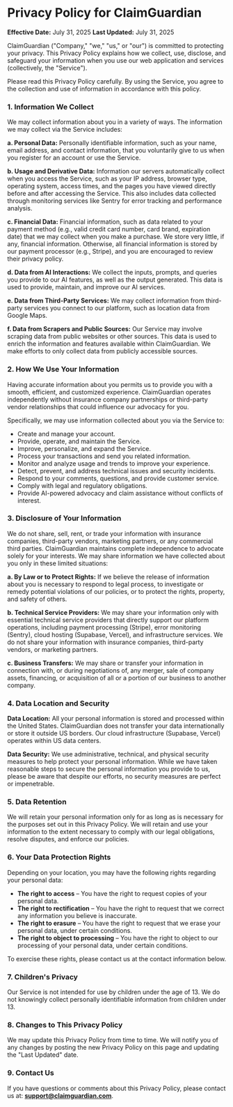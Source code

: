 
# Privacy Policy for ClaimGuardian

**Effective Date:** July 31, 2025
**Last Updated:** July 31, 2025

ClaimGuardian ("Company," "we," "us," or "our") is committed to protecting your privacy. This Privacy Policy explains how we collect, use, disclose, and safeguard your information when you use our web application and services (collectively, the "Service").

Please read this Privacy Policy carefully. By using the Service, you agree to the collection and use of information in accordance with this policy.

### 1. Information We Collect

We may collect information about you in a variety of ways. The information we may collect via the Service includes:

**a. Personal Data:**
Personally identifiable information, such as your name, email address, and contact information, that you voluntarily give to us when you register for an account or use the Service.

**b. Usage and Derivative Data:**
Information our servers automatically collect when you access the Service, such as your IP address, browser type, operating system, access times, and the pages you have viewed directly before and after accessing the Service. This also includes data collected through monitoring services like Sentry for error tracking and performance analysis.

**c. Financial Data:**
Financial information, such as data related to your payment method (e.g., valid credit card number, card brand, expiration date) that we may collect when you make a purchase. We store very little, if any, financial information. Otherwise, all financial information is stored by our payment processor (e.g., Stripe), and you are encouraged to review their privacy policy.

**d. Data from AI Interactions:**
We collect the inputs, prompts, and queries you provide to our AI features, as well as the output generated. This data is used to provide, maintain, and improve our AI services.

**e. Data from Third-Party Services:**
We may collect information from third-party services you connect to our platform, such as location data from Google Maps.

**f. Data from Scrapers and Public Sources:**
Our Service may involve scraping data from public websites or other sources. This data is used to enrich the information and features available within ClaimGuardian. We make efforts to only collect data from publicly accessible sources.

### 2. How We Use Your Information

Having accurate information about you permits us to provide you with a smooth, efficient, and customized experience. ClaimGuardian operates independently without insurance company partnerships or third-party vendor relationships that could influence our advocacy for you.

Specifically, we may use information collected about you via the Service to:
- Create and manage your account.
- Provide, operate, and maintain the Service.
- Improve, personalize, and expand the Service.
- Process your transactions and send you related information.
- Monitor and analyze usage and trends to improve your experience.
- Detect, prevent, and address technical issues and security incidents.
- Respond to your comments, questions, and provide customer service.
- Comply with legal and regulatory obligations.
- Provide AI-powered advocacy and claim assistance without conflicts of interest.

### 3. Disclosure of Your Information

We do not share, sell, rent, or trade your information with insurance companies, third-party vendors, marketing partners, or any commercial third parties. ClaimGuardian maintains complete independence to advocate solely for your interests. We may share information we have collected about you only in these limited situations:

**a. By Law or to Protect Rights:**
If we believe the release of information about you is necessary to respond to legal process, to investigate or remedy potential violations of our policies, or to protect the rights, property, and safety of others.

**b. Technical Service Providers:**
We may share your information only with essential technical service providers that directly support our platform operations, including payment processing (Stripe), error monitoring (Sentry), cloud hosting (Supabase, Vercel), and infrastructure services. We do not share your information with insurance companies, third-party vendors, or marketing partners.

**c. Business Transfers:**
We may share or transfer your information in connection with, or during negotiations of, any merger, sale of company assets, financing, or acquisition of all or a portion of our business to another company.

### 4. Data Location and Security

**Data Location:**
All your personal information is stored and processed within the United States. ClaimGuardian does not transfer your data internationally or store it outside US borders. Our cloud infrastructure (Supabase, Vercel) operates within US data centers.

**Data Security:**
We use administrative, technical, and physical security measures to help protect your personal information. While we have taken reasonable steps to secure the personal information you provide to us, please be aware that despite our efforts, no security measures are perfect or impenetrable.

### 5. Data Retention

We will retain your personal information only for as long as is necessary for the purposes set out in this Privacy Policy. We will retain and use your information to the extent necessary to comply with our legal obligations, resolve disputes, and enforce our policies.

### 6. Your Data Protection Rights

Depending on your location, you may have the following rights regarding your personal data:
- **The right to access** – You have the right to request copies of your personal data.
- **The right to rectification** – You have the right to request that we correct any information you believe is inaccurate.
- **The right to erasure** – You have the right to request that we erase your personal data, under certain conditions.
- **The right to object to processing** – You have the right to object to our processing of your personal data, under certain conditions.

To exercise these rights, please contact us at the contact information below.

### 7. Children's Privacy

Our Service is not intended for use by children under the age of 13. We do not knowingly collect personally identifiable information from children under 13.

### 8. Changes to This Privacy Policy

We may update this Privacy Policy from time to time. We will notify you of any changes by posting the new Privacy Policy on this page and updating the "Last Updated" date.

### 9. Contact Us

If you have questions or comments about this Privacy Policy, please contact us at: **support@claimguardian.com**.
